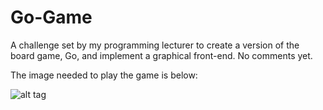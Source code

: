 # Go-Game
A challenge set by my programming lecturer to create a version of the board game, Go, and implement a graphical front-end. No comments yet.

The image needed to play the game is below:

![alt tag](http://i.imgur.com/3d4MFSY.png)
